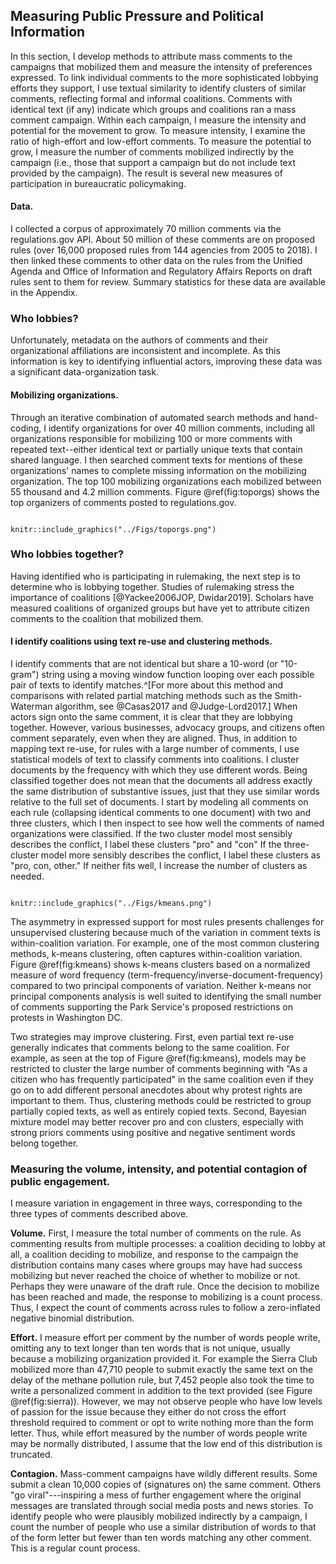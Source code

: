 ## Measuring Public Pressure and Political Information

In this section, I develop methods to attribute mass comments to the
campaigns that mobilized them and measure the intensity of preferences
expressed. To link individual comments to the more sophisticated
lobbying efforts they support, I use textual similarity to identify
clusters of similar comments, reflecting formal and informal coalitions.
Comments with identical text (if any) indicate which groups and
coalitions ran a mass comment campaign. Within each campaign, I measure
the intensity and potential for the movement to grow. To measure
intensity, I examine the ratio of high-effort and low-effort comments.
To measure the potential to grow, I measure the number of comments mobilized
indirectly by the campaign (i.e., those that support a campaign but do
not include text provided by the campaign). The result is several new
measures of participation in bureaucratic policymaking.



#### Data.

I collected a corpus of approximately 70 million comments via the
regulations.gov API. About 50 million of these comments are on proposed
rules (over 16,000 proposed rules from 144 agencies from 2005 to 2018).
I then linked these comments to other data on the rules from the Unified
Agenda and Office of Information and Regulatory Affairs Reports on draft
rules sent to them for review. Summary statistics for these data are
available in the Appendix.

### Who lobbies?

Unfortunately, metadata on the authors of comments and their
organizational affiliations are inconsistent and incomplete. As this
information is key to identifying influential actors, improving these
data was a significant data-organization task.

#### Mobilizing organizations.

Through an iterative combination of automated search methods and hand-coding, I identify organizations for over 40 million comments, including all organizations responsible for mobilizing 100 or more
comments with repeated text--either identical text or partially unique
texts that contain shared language. I then searched comment texts for
mentions of these organizations' names to complete missing information
on the mobilizing organization. The top 100 mobilizing organizations
each mobilized between 55 thousand and 4.2 million comments. Figure
\@ref(fig:toporgs) shows the top organizers of comments posted to
regulations.gov.

```{r toporgs, fig.cap = "Top mobilizers of comments posted to regulations.gov", fig.width = 7}

knitr::include_graphics("../Figs/toporgs.png")
```

### Who lobbies together?

Having identified who is participating in rulemaking, the next step is
to determine who is lobbying together. Studies of rulemaking stress the importance of coalitions [@Yackee2006JOP, Dwidar2019]. Scholars have measured coalitions of organized groups but have yet to attribute citizen comments to the coalition that mobilized them.

#### I identify coalitions using text re-use and clustering methods.
I identify comments that are not identical but share a 10-word (or
"10-gram") string using a moving window function looping over each
possible pair of texts to identify matches.^[For more about this method and comparisons with related partial matching methods such as the Smith-Waterman algorithm, see @Casas2017 and @Judge-Lord2017.]
When actors sign onto the same comment, it is clear that they are
lobbying together. However, various businesses, advocacy groups, and
citizens often comment separately, even when they are aligned. Thus, in addition to mapping text re-use, for rules with a large number of comments,
I use statistical models of text to classify comments into coalitions. I cluster
documents by the frequency with which they use different words. Being
classified together does not mean that the documents all address exactly
the same distribution of substantive issues, just that they use similar
words relative to the full set of documents. I start by modeling all
comments on each rule (collapsing identical comments to one document)
with two and three clusters, which I then inspect to see how well the
comments of named organizations were classified. If the two cluster
model most sensibly describes the conflict, I label these clusters "pro" and "con" If the three-cluster model more sensibly describes the
conflict, I label these clusters as "pro, con, other." If neither fits
well, I increase the number of clusters as needed.

```{r kmeans, fig.cap = "K-means clustering fails to capture coalitions when nearly all comments oppose a regulation"}

knitr::include_graphics("../Figs/kmeans.png")
```


The asymmetry in expressed support for most rules presents challenges
for unsupervised clustering because much of the variation in comment
texts is within-coalition variation. For example, one of the most common
clustering methods, k-means clustering, often captures within-coalition
variation. Figure \@ref(fig:kmeans) shows k-means clusters based on a normalized
measure of word frequency (term-frequency/inverse-document-frequency)
compared to two principal components of variation. Neither k-means nor
principal components analysis is well suited to identifying the small
number of comments supporting the Park Service's proposed restrictions
on protests in Washington DC.

Two strategies may improve clustering. First, even partial text re-use
generally indicates that comments belong to the same coalition. For
example, as seen at the top of Figure
\@ref(fig:kmeans), models
may be restricted to cluster the large number of comments beginning with
"As a citizen who has frequently participated" in the same coalition
even if they go on to add different personal anecdotes about why protest
rights are important to them. Thus, clustering methods could be
restricted to group partially copied texts, as well as entirely copied
texts. Second, Bayesian mixture model may better recover pro and con
clusters, especially with strong priors comments using positive and
negative sentiment words belong together.

### Measuring the volume, intensity, and potential contagion of public engagement.

I measure variation in engagement in three ways, corresponding to the
three types of comments described above.

**Volume.** First, I measure the total number of comments on the rule.
As commenting results from multiple processes: a coalition deciding to
lobby at all, a coalition deciding to mobilize, and response to the
campaign the distribution contains many cases where groups may have had
success mobilizing but never reached the choice of whether to mobilize
or not. Perhaps they were unaware of the draft rule. Once the decision
to mobilize has been reached and made, the response to mobilizing is a
count process. Thus, I expect the count of comments across rules to
follow a zero-inflated negative binomial distribution.

**Effort.** I measure effort per comment by the number of words people
write, omitting any to text longer than ten words that is not unique,
usually because a mobilizing organization provided it. For example the Sierra Club mobilized more than 47,710
people to submit exactly the same text on the delay of the methane
pollution rule, but 7,452 people also took the time to write a
personalized comment in addition to the text provided (see Figure \@ref(fig:sierra)). However, we may
not observe people who have low levels of passion for the issue because
they either do not cross the effort threshold required to comment or opt
to write nothing more than the form letter. Thus, while effort measured
by the number of words people write may be normally distributed, I
assume that the low end of this distribution is truncated.

**Contagion.** Mass-comment campaigns have wildly different results.
Some submit a clean 10,000 copies of (signatures on) the same comment.
Others "go viral"---inspiring a mess of further engagement where the
original messages are translated through social media posts and news
stories. To identify people who were plausibly mobilized indirectly by a
campaign, I count the number of people who use a similar distribution of
words to that of the form letter but fewer than ten words matching any
other comment. This is a regular count process.
